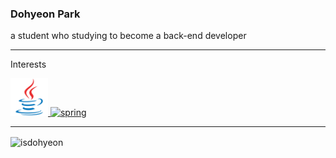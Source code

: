<h3>Dohyeon Park</h3>
<p>
  a student who studying to become a back-end developer
</p>
<hr>
<p align="left">
  <p>Interests</p>
  <a href="https://www.java.com" target="_blank" rel="noreferrer"> <img src="https://raw.githubusercontent.com/devicons/devicon/master/icons/java/java-original.svg" alt="java" width="60" height="60"/> </a>
  <a href="https://spring.io/" target="_blank" rel="noreferrer"> <img src="https://www.vectorlogo.zone/logos/springio/springio-icon.svg" alt="spring" width="60" height="60"/> </a>
  <hr>

<p><img align="center" src="https://github-readme-streak-stats.herokuapp.com/?user=isdohyeon&" alt="isdohyeon" /></p>
